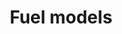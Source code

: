 ---
layout: default
title: "Fuel models"
parent: "Fire Models information"
nav_order: 21
has_children: true
---